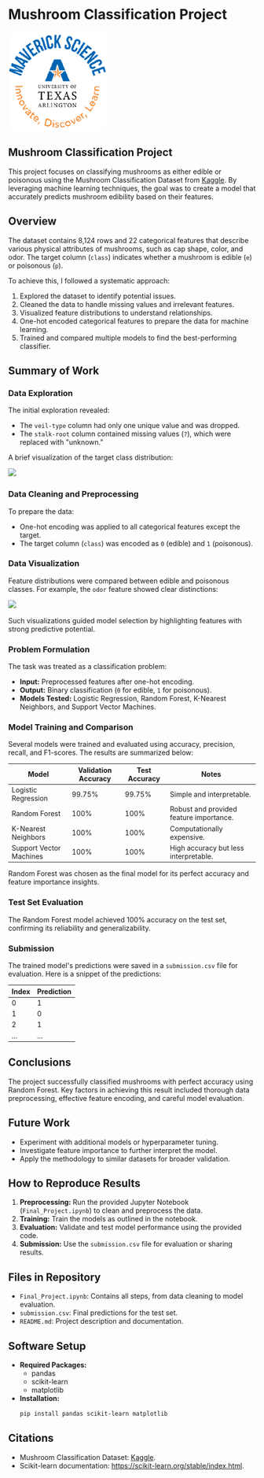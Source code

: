 # Mushroom Classification Project

![](UTA-DataScience-Logo.png)

## Mushroom Classification Project

This project focuses on classifying mushrooms as either edible or poisonous using the Mushroom Classification Dataset from [Kaggle](https://www.kaggle.com/datasets/uciml/mushroom-classification). By leveraging machine learning techniques, the goal was to create a model that accurately predicts mushroom edibility based on their features.

## Overview

The dataset contains 8,124 rows and 22 categorical features that describe various physical attributes of mushrooms, such as cap shape, color, and odor. The target column (`class`) indicates whether a mushroom is edible (`e`) or poisonous (`p`).

To achieve this, I followed a systematic approach:
1. Explored the dataset to identify potential issues.
2. Cleaned the data to handle missing values and irrelevant features.
3. Visualized feature distributions to understand relationships.
4. One-hot encoded categorical features to prepare the data for machine learning.
5. Trained and compared multiple models to find the best-performing classifier.

## Summary of Work

### Data Exploration

The initial exploration revealed:
- The `veil-type` column had only one unique value and was dropped.
- The `stalk-root` column contained missing values (`?`), which were replaced with "unknown."

A brief visualization of the target class distribution:

![](visualizations/class_distribution.png)

### Data Cleaning and Preprocessing

To prepare the data:
- One-hot encoding was applied to all categorical features except the target.
- The target column (`class`) was encoded as `0` (edible) and `1` (poisonous).

### Data Visualization

Feature distributions were compared between edible and poisonous classes. For example, the `odor` feature showed clear distinctions:

![](visualizations/odor_feature.png)

Such visualizations guided model selection by highlighting features with strong predictive potential.

### Problem Formulation

The task was treated as a classification problem:
- **Input:** Preprocessed features after one-hot encoding.
- **Output:** Binary classification (`0` for edible, `1` for poisonous).
- **Models Tested:** Logistic Regression, Random Forest, K-Nearest Neighbors, and Support Vector Machines.

### Model Training and Comparison

Several models were trained and evaluated using accuracy, precision, recall, and F1-scores. The results are summarized below:

| Model                  | Validation Accuracy | Test Accuracy | Notes                                   |
|------------------------|---------------------|---------------|-----------------------------------------|
| Logistic Regression    | 99.75%             | 99.75%        | Simple and interpretable.               |
| Random Forest          | 100%               | 100%          | Robust and provided feature importance. |
| K-Nearest Neighbors    | 100%               | 100%          | Computationally expensive.              |
| Support Vector Machines| 100%               | 100%          | High accuracy but less interpretable.   |

Random Forest was chosen as the final model for its perfect accuracy and feature importance insights.

### Test Set Evaluation

The Random Forest model achieved 100% accuracy on the test set, confirming its reliability and generalizability.

### Submission

The trained model's predictions were saved in a `submission.csv` file for evaluation. Here is a snippet of the predictions:

| Index | Prediction |
|-------|------------|
| 0     | 1          |
| 1     | 0          |
| 2     | 1          |
| ...   | ...        |

## Conclusions

The project successfully classified mushrooms with perfect accuracy using Random Forest. Key factors in achieving this result included thorough data preprocessing, effective feature encoding, and careful model evaluation.

## Future Work

- Experiment with additional models or hyperparameter tuning.
- Investigate feature importance to further interpret the model.
- Apply the methodology to similar datasets for broader validation.

## How to Reproduce Results

1. **Preprocessing:** Run the provided Jupyter Notebook (`Final_Project.ipynb`) to clean and preprocess the data.
2. **Training:** Train the models as outlined in the notebook.
3. **Evaluation:** Validate and test model performance using the provided code.
4. **Submission:** Use the `submission.csv` file for evaluation or sharing results.

## Files in Repository

- `Final_Project.ipynb`: Contains all steps, from data cleaning to model evaluation.
- `submission.csv`: Final predictions for the test set.
- `README.md`: Project description and documentation.

## Software Setup

- **Required Packages:**
  - pandas
  - scikit-learn
  - matplotlib
- **Installation:**
  ```bash
  pip install pandas scikit-learn matplotlib
  ```

## Citations

- Mushroom Classification Dataset: [Kaggle](https://www.kaggle.com/datasets/uciml/mushroom-classification).
- Scikit-learn documentation: https://scikit-learn.org/stable/index.html.

